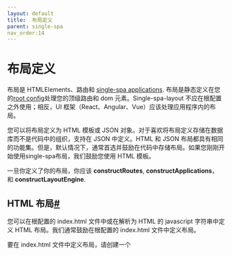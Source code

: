 ```yaml
---
layout: default
title:  布局定义
parent: single-spa
nav_order:14
---
```


# 布局定义

布局是 HTMLElements、路由和 [single-spa applications](https://single-spa.js.org/docs/building-applications/). 布局是静态定义在您的[root config](https://single-spa.js.org/docs/configuration/)处理您的顶级路由和 dom 元素。Single-spa-layout 不应在根配置之外使用；相反，UI 框架（React、Angular、Vue）应该处理应用程序内的布局。

您可以将布局定义为 HTML 模板或 JSON 对象。对于喜欢将布局定义存储在数据库而不是代码中的组织，支持在 JSON 中定义。HTML 和 JSON 布局都具有相同的功能集。但是，默认情况下，通常首选并鼓励在代码中存储布局。如果您刚刚开始使用single-spa布局，我们鼓励您使用 HTML 模板。

一旦你定义了你的布局，你应该 **constructRoutes**, **constructApplications**， 和 **constructLayoutEngine**.

## HTML 布局[#](https://single-spa.js.org/docs/layout-definition/#html-layouts)

您可以在根配置的 index.html 文件中或在解析为 HTML 的 javascript 字符串中定义 HTML 布局。我们通常鼓励在根配置的 index.html 文件中定义布局。

要在 index.html 文件中定义布局，请创建一个 **<template id="single-spa-layout">**包含您的布局的元素。在模板中，添加一个**<single-spa-router>** 元素，以及任何路由、应用程序和 dom 元素。

请注意，布局中定义的 HTMLElements 是静态的 - 无法强制重新渲染或更改它们。

```javascript
<!-- index.ejs -->
<html>
  <head>
    <template>
      <single-spa-router>
        <div class="main-content">
          <route path="settings">
            <application name="settings"></application>
          </route>
        </div>
      </single-spa-router>
    </template>
  </head>
</html>
```

```javascript
// You can pass in an HTML string, too, in the browser
const routes = constructRoutes(`
<single-spa-router>
  <div class="main-content">
    <route path="settings">
      <application name="settings"></application>
    </route>
  </div>
</single-spa-router>
`);
```

```javascript
// With a properly configured bundler, you can import the html as a string from another file
import layout from './microfrontends-layout.html';

const routes = constructRoutes(layout);
```



## JSON 布局[#](https://single-spa.js.org/docs/layout-definition/#json-layouts)

您可以将布局定义为 JSON，包括路由、应用程序和任意 dom 元素。

```javascript
const routes = constructRoutes({
  "routes": [
    { "type": "route", "path": "settings", "routes": [
      { "type": "application", "name": "settings" }
    ]}
  ]
});
```

## 布局元素[#](https://single-spa.js.org/docs/layout-definition/#layout-elements)

布局元素是表示 dom 节点、路由或应用程序的 HTMLElement 或 JSON 对象。

### **<template>**[#](https://single-spa.js.org/docs/layout-definition/#template)

这 [**template** element](https://developer.mozilla.org/en-US/docs/Web/HTML/Element/template)仅在将布局定义为 HTML 时使用。它的目的是防止其内容被浏览器显示，因为布局定义不应该对用户可见。

```javascript
<template>
  <!-- Define your layout here -->
  <single-spa-router></single-spa-router>
</template>
```

注意 **<template>**IE11 不完全支持元素。但是，您不需要 polyfill 模板元素就可以在 single-spa-layout 中使用它们。相反，只需添加**style="display: none;"** 到模板以防止其内容在 IE11 中显示。

```javascript
<template style="display: none;">
  <!-- Define your layout here -->
  <single-spa-router></single-spa-router>
</template>
```

### **<single-spa-router>**[#](https://single-spa.js.org/docs/layout-definition/#single-spa-router)

这 **single-spa-router**element 需要作为布局的顶级容器。所有属性都是可选的。

```javascript
<single-spa-router mode="hash|history" base="/" disableWarnings></single-spa-router>
```



```javascript
{
  "mode": "hash|history",
  "base": "/",
  "disableWarnings": false,
  "containerEl": "#container",
  "routes": []
}
```

**属性**

- **mode** （可选）：必须是一个字符串 **hash** 或者 **history** 默认为 **history**. 这表明路线是否应与位置匹配[pathname](https://developer.mozilla.org/en-US/docs/Web/API/Location/pathname) 或者 [hash](https://developer.mozilla.org/en-US/docs/Web/API/Location/hash).
- **base** （可选）：匹配路由路径时将考虑的字符串 URL 前缀。
- **disableWarnings** （可选）：一个布尔值，当提供的元素不正确时，它会打开 single-spa-layout 的控制台警告。
- **containerEl** （可选）：一个字符串 [CSS Selector](https://developer.mozilla.org/en-US/docs/Glossary/CSS_Selector) 或者 [HTMLElement](https://developer.mozilla.org/en-US/docs/Web/API/HTMLElement)用作所有 single-spa dom 元素的容器。默认为**body**.

### **<route>**[#](https://single-spa.js.org/docs/layout-definition/#route)

这 **route**元素用于控制为顶级 URL 路由显示哪些应用程序和 dom 元素。它可能包含 HTMLElements、应用程序或其他路由。请注意，路由路径是 URL 前缀，而不是完全匹配。

```javascript
<route path="clients">
  <application name="clients"></application>
</route>

<route default>
  <application name="clients"></application>
</route>
```



```javascript
{
  "type": "route",
  "path": "clients",
  "routes": [
    { "type": "application", "name": "clients" }
  ],
  "default": false
}
```

**属性**

路由必须有路径或者是默认路由。

- **routes** （必需）：当路由处于活动状态时将显示的子元素数组
- **path**（可选）：将与浏览器的 URL 匹配的路径。该路径相对于其父路由（或基本 URL）。领先和落后**/**字符是不必要的，会自动应用。路径可能包含“动态段”，使用**:** 特点 （**"clients/:id/reports"**）。Single-spa-layout 使用 single-spa 的[**pathToActiveWhen** function](https://single-spa.js.org/docs/api/#pathtoactivewhen) 将路径字符串转换为 [activity function](https://single-spa.js.org/docs/configuration/#activity-function). 默认情况下，路径是一个前缀，因为它会在路径的任何子路由匹配时匹配。见**exact** 用于精确匹配的属性。
- **default**（可选）：一个布尔值，用于确定此路由是否将匹配所有未由同级路由定义的剩余 URL。这对于 404 Not Found 页面很有用。兄弟路由被定义为任何具有相同最近父路由的路由。
- **exact** （可选，默认为 **false**): 一个布尔值，确定是否 **path**应该被视为前缀或精确匹配。什么时候**true** 如果 URL 路径中有未指定的尾随字符，则路由不会激活 **path** 属性。
- **props**: 一个对象 [single-spa custom props](https://single-spa.js.org/docs/building-applications/#lifecycle-props)这将在安装时提供给应用程序。请注意，对于不同路由上的相同应用程序，这些可以有不同的定义。您可以阅读有关在 HTML 中定义道具的更多信息[in the docs below](https://single-spa.js.org/docs/layout-definition/#props).

### **<application>**[#](https://single-spa.js.org/docs/layout-definition/#application)

这 **application** 元素用于渲染一个 [single-spa application](https://single-spa.js.org/docs/building-applications/). 应用程序可能包含在路由元素中，也可能作为将始终呈现的应用程序存在于顶层。容器 HTMLElement 将在应用程序呈现时由 single-spa-layout 创建。容器 HTMLElement 是用一个**id** 的属性 **single-spa-application:appName** 这样你的 [framework helpers](https://single-spa.js.org/docs/ecosystem/) 将自动使用它时 [mounting](https://single-spa.js.org/docs/building-applications/#mount) 应用程序。

同一个应用程序可能会在您的布局中多次出现在不同的路径下。但是，每个应用程序只能为每个路由定义一次。

```javascript
<!-- Basic usage -->
<application name="appName"></application>

<!-- Use a named loader that is defined in javascript -->
<application name="appName" loader="mainContentLoader"></application>

<!-- Add single-spa custom props to the application. The value of the prop is defined in javascript -->
<application name="appName" props="myProp,authToken"></application>
```



```javascript
// Basic usage
{
  "type": "application",
  "name": "appName"
}

// Use a single-spa parcel as a loading UI
// You may also use Angular, Vue, etc.
const parcelConfig = singleSpaReact({...})
{
  "type": "application",
  "name": "appName",
  "loader": parcelConfig
}

// Use an HTML string as a loading UI
{
  "type": "application",
  "name": "appName",
  "loader": "<img src='loading.gif'>"
}

// Add single-spa custom props
{
  "type": "application",
  "name": "appName",
  "props": {
    "myProp": "some-value"
  }
}
```

**属性**

- **name** （必需）：字符串 [application name](https://single-spa.js.org/docs/api/#configuration-object).
- **loader** （可选）：一个 HTML 字符串或 [single-spa parcel config object](https://single-spa.js.org/docs/parcels-overview/#parcel-configuration). 加载器将在等待应用程序的时候挂载到 DOM[loading function](https://single-spa.js.org/docs/configuration/#loading-function-or-application)解决。您可以阅读有关定义加载程序的更多信息[in the docs below](https://single-spa.js.org/docs/layout-definition/#loading-uis)
- **props**: 一个对象 [single-spa custom props](https://single-spa.js.org/docs/building-applications/#lifecycle-props)这将在安装时提供给应用程序。请注意，对于不同路由上的相同应用程序，这些可以有不同的定义。您可以阅读有关在 HTML 中定义道具的更多信息[in the docs below](https://single-spa.js.org/docs/layout-definition/#props).

### **<fragment>**[#](https://single-spa.js.org/docs/layout-definition/#fragment)

这 **fragment**元素用于指定模板的动态服务器呈现部分。Fragment 通常用于内联导入地图、添加动态 CSS / 字体或自定义 HTML**<head>**元数据。看[sendLayoutHTTPResponse](https://single-spa.js.org/docs/layout-api#sendlayouthttpresponse)有关如何呈现片段的更多信息。注意**<fragment>** 元素只在服务器模板中有意义，在浏览器模板中没有意义。

```javascript
<fragment name="importmap"></fragment>

<fragment name="head-metadata"></fragment>
```

### **<assets>**[#](https://single-spa.js.org/docs/layout-definition/#assets)

这 **<assets>**元素用于指定服务器呈现的应用程序资产的位置，包括 CSS 和字体。服务端渲染时，**<assets>**element 被页面上活动应用程序的所有资产替换。应用程序将其资产指定为**renderApplication** 功能提供给 [the **sendLayoutHTTPResponse** function](https://single-spa.js.org/docs/layout-api#sendLayoutHTTPResponse).

```html
<assets></assets>
```

### **<redirect>**[#](https://single-spa.js.org/docs/layout-definition/#redirect)

这 **<redirect>**元素用于指定路由重定向。在服务器端，这是通过**res.redirect()**，这会导致向浏览器发送 HTTP 302。在浏览器中，这是由[canceling navigation](https://single-spa.js.org/docs/api#canceling-navigation) 然后打电话 [**navigateToUrl()**](https://single-spa.js.org/docs/api#navigatetourl).

重定向总是用**绝对路径**定义的**。**这意味着嵌套一个**<redirect>**路由内部的行为与将重定向放在顶层没有任何不同。所有重定向都应该有完整路径。在这些完整路径中，前导斜杠是可选的。

```javascript
<redirect from="/" to="/login"></redirect>
<redirect from="/old-settings" to="/login-settings"></redirect>
```

在 JSON 中，重定向被定义为顶级属性：

```javascript
{
  "routes": [],
  "redirects": {
    "/": "/login",
    "/old-settings": "/settings"
  }
}
```

### DOM元素[#](https://single-spa.js.org/docs/layout-definition/#dom-elements)

任意 HTMLElements 可以放置在您的布局中的任何位置。您可以在 HTML 和 JSON 中定义任意 dom 元素。

single-spa-layout 仅支持在路由转换期间更新 DOM 元素。不支持任意重新渲染和更新。

路由中定义的 DOM 元素将在路由变为活动/非活动时挂载/卸载。如果你在不同的路由下定义了相同的 DOM 元素两次，那么在路由之间导航时它会被销毁并重新创建。

```javascript
<nav class="topnav"></nav>
<div class="main-content">
  <button>A button</button>
</div>
```

#### JSON DOM 节点[#](https://single-spa.js.org/docs/layout-definition/#json-dom-nodes)

JSON 中 dom 节点的格式主要基于 [parse5](https://github.com/inikulin/parse5) 格式。

##### HTML元素[#](https://single-spa.js.org/docs/layout-definition/#htmlelement)

元素是用它们定义的 **nodeName** 作为 **type**. HTML 属性被指定为**attrs** 数组，其中每一项都是一个对象 **name** 和 **value** 特性。

```javascript
{
  "type": "div",
  "attrs": [
    {
      "name": "class",
      "value": "blue"
    }
  ]
}
```

子节点通过 **"routes"** 财产。

```javascript
{
  "type": "div",
  "routes": [
    {
      "type": "button"
    }
  ]
}
```

##### 文本节点[#](https://single-spa.js.org/docs/layout-definition/#text-nodes)

文本节点与父容器分开定义，作为单独的对象 **type** 调成 **#text**：

```javascript
{
  "type": "#text",
  "value": "The displayed text"
}
```

带文字的按钮：

```javascript
{
  "type": "button",
  "routes": [
    {
      "type": "#text",
      "value": "The button text"
    }
  ]
}
```

请注意，文本节点可能没有 **routes** （孩子们）。

##### 评论节点[#](https://single-spa.js.org/docs/layout-definition/#comment-nodes)

注释节点被定义为对象 **type** 是 **#comment**：

```javascript
{
  "type": "#comment",
  "value": "The comment text"
}
```

请注意，评论可能没有 **routes** （孩子们）。

## 道具[#](https://single-spa.js.org/docs/layout-definition/#props)

[Single-spa custom props](https://single-spa.js.org/docs/building-applications/#lifecycle-props) 可以同时定义 **route** 和 **application**元素。任何路由道具都将与应用道具合并以创建传递给的最终道具[the single-spa lifecycle functions](https://single-spa.js.org/docs/building-applications/#registered-application-lifecycle).

### JSON[#](https://single-spa.js.org/docs/layout-definition/#json)

在 JSON 布局定义中，您可以使用 **props** 您的应用程序和路由上的属性：

```javascript
import { constructRoutes } from 'single-spa-layout';

constructRoutes({
  routes: [
    { type: "application", name: "nav", props: { title: "Title" } },
    { type: "route", path: "settings", props: { otherProp: "Some value" } },
  ]
})
```

### 的HTML[#](https://single-spa.js.org/docs/layout-definition/#html)

在 JSON 对象上定义 props 很简单，因为它们是一个可以包含字符串、数字、布尔值、对象、数组等的对象。然而，在 HTML 中定义复杂的数据类型并不那么简单，因为 HTML 属性总是字符串。为了解决这个问题，single-spa-layout 允许你在 HTML 中命名你的道具，但在 javascript 中定义它们的值。

```javascript
<application name="settings" props="authToken,loggedInUser"></application>
```



```javascript
import { constructRoutes } from 'single-spa-layout';

const data = {
  props: {
    authToken: "fds789dsfyuiosodusfd",
    loggedInUser: fetch('/api/logged-in-user').then(r => r.json())
  }
}

const routes = constructRoutes(document.querySelector('#single-spa-template'), data)
```

完整的 API 文档 **constructRoutes** API 解释了 **data** 对象详细。

## 加载 UI[#](https://single-spa.js.org/docs/layout-definition/#loading-uis)

通常希望在等待应用程序代码下载和执行时显示加载 UI。Single-spa-layout 允许您定义每个应用程序加载器，这些加载器将在应用程序运行时挂载到 DOM[loading function](https://single-spa.js.org/docs/configuration/#loading-function-or-application)等待中。可以为多个应用程序共享相同的加载 UI。

加载 UI 被定义为 HTML 字符串或 [parcel config object](https://single-spa.js.org/docs/parcels-overview/#parcel-configuration). HTML 字符串最适合静态、非交互式加载器，而当您想使用框架（Vue、React、Angular 等）动态呈现加载器时，parcel 最适合。

通过 javascript 对象定义加载器很简单，因为它们是一个可以包含字符串、数字、布尔值、对象、数组等的对象。然而，在 HTML 中定义复杂的数据类型并不那么简单，因为 HTML 属性总是字符串。为了解决这个问题，single-spa-layout 允许您在 HTML 中命名加载器，但在 javascript 中定义它们的值。

```javascript
<application name="topnav" loader="topNav"></application>
<application name="topnav" loader="settings"></application>
```



```javascript
import { constructRoutes } from 'single-spa-layout';

// You may also use Angular, Vue, etc.
const settingsLoader = singleSpaReact({...})

const data = {
  loaders: {
    topNav: `<nav class="placeholder"></nav>`,
    settings: settingsLoader
  }
}

const routes = constructRoutes(document.querySelector('#single-spa-template'), data)
```

完整的 API 文档 **constructRoutes** API 解释了 **data** 对象详细。

## 转场[#](https://single-spa.js.org/docs/layout-definition/#transitions)

计划支持路由转换，但尚未实施。如果您对此功能感兴趣，请提供用例、点赞和反馈[this tracking issue](https://github.com/single-spa/single-spa-layout/issues/11).

## 默认路由（404 Not Found）[#](https://single-spa.js.org/docs/layout-definition/#default-routes-404-not-found)

默认路由是在没有其他同级路由与当前 URL 匹配时激活的路由。它们没有 URL 路径，可能包含 DOM 元素和single-spa 应用程序的任意组合。

```javascript
<single-spa-router>
  <route path="cart"></route>
  <route path="product-detail"></route>
  <route default>
    <h1>404 Not Found</h1>
  </route>
</single-spa-router>
```

默认路由与其**兄弟**路由匹配，这允许嵌套：

```javascript
<single-spa-router>
  <route path="cart"></route>
  <route path="product-detail/:productId">
    <route path="reviews"></route>
    <route path="images"></route>
    <route default>
      <h1>Unknown product page</h1>
    </route>
  </route>
  <route default>
    <h1>404 Not Found</h1>
  </route>
</single-spa-router>
```

兄弟路由被定义为共享“最近父路由”的路由。这意味着它们不必是 HTML/JSON 中的直接兄弟，但可以嵌套在 DOM 元素中：

```javascript
<single-spa-router>
  <route path="product-detail/:productId">
    <div class="product-content">
      <route path="reviews"></route>
      <route path="images"></route>
    </div>
    <!-- The reviews and images routes are siblings, since they share a nearest parent route -->
    <!-- The default route will activate when the URL does not match reviews or images -->
    <route default>
      <h1>Unknown product page</h1>
    </route>
  </route>
</single-spa-router>
```

## 错误用户界面[#](https://single-spa.js.org/docs/layout-definition/#error-uis)

当single-spa应用程序无法加载、挂载或卸载时，它会移动到 [SKIP_BECAUSE_BROKEN or LOAD_ERROR](https://single-spa.js.org/docs/api#getappstatus)地位。当处于 SKIP_BECAUSE_BROKEN 状态时，用户通常看不到任何内容，他们不明白为什么应用程序没有显示。你可以打电话[unloadApplication](https://single-spa.js.org/docs/api#unloadapplication)将应用程序移回 NOT_LOADED 状态，这将导致 single-spa 重新尝试下载和安装它。然而，通常希望在应用程序出错时显示错误状态。

错误 UI 被定义为 HTML 字符串或 [parcel config object](https://single-spa.js.org/docs/parcels-overview/#parcel-configuration). HTML 字符串最适合静态、非交互式错误状态，而parcel 最适合使用框架（Vue、React、Angular 等）动态呈现错误状态。只要应用程序的状态为 SKIP_BECAUSE_BROKEN 或 LOAD_ERROR，就会显示错误 UI。

通过 javascript 对象定义错误 ui 很简单，因为字符串或包裹可以通过应用程序对象定义 **error** 财产：

```javascript
{
  "type": "application",
  "name": "nav",
  "error": "<h1>Oops! The navbar isn't working right now</h1>"
}
```

```javascript
const myErrorParcel = singleSpaReact({...})

{
  "type": "application",
  "name": "nav",
  "error": myErrorParcel
}
```

但是，在 HTML 中定义错误 uis 不太直接，因为 HTML 属性始终是字符串，因此不能是包裹配置对象。为了解决这个问题，错误 UI 在 HTML 中命名，但在 javascript 中定义：

```javascript
<template id="single-spa-layout">
  <single-spa-router>
    <application name="nav" error="navError"></application>
  </single-spa-router>
</template>
```

```javascript
const myErrorParcel = singleSpaReact({...})

const routes = constructRoutes(document.querySelector('#single-spa-layout'), {
  errors: {
    navError: myErrorParcel
    // alternatively:
    // navError: "<h1>Oops! The navbar isn't working right now</h1>"
  }
})
```

